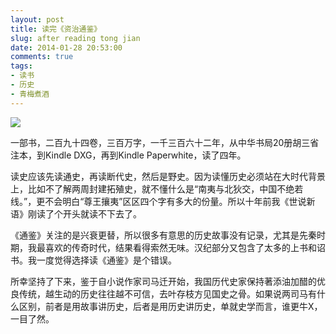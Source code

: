 ```yaml
---
layout: post
title: 读完《资治通鉴》
slug: after reading tong jian
date: 2014-01-28 20:53:00
comments: true
tags:
- 读书
- 历史
- 青梅煮酒
---
```


![](http://pic.yupoo.com/leninlee/DuMqtc1v/medish.jpg)

一部书，二百九十四卷，三百万字，一千三百六十二年，从中华书局20册胡三省注本，到Kindle DXG，再到Kindle Paperwhite，读了四年。

读史应该先读通史，再读断代史，然后是野史。因为读懂历史必须站在大时代背景上，比如不了解两周封建拓殖史，就不懂什么是“南夷与北狄交，中国不绝若线。”，更不会明白“尊王攘夷”区区四个字有多大的份量。所以十年前我《世说新语》刚读了个开头就读不下去了。

《通鉴》关注的是兴衰更替，所以很多有意思的历史故事没有记录，尤其是先秦时期，我最喜欢的传奇时代，结果看得索然无味。汉纪部分又包含了太多的上书和诏书。我一度觉得选择读《通鉴》是个错误。

所幸坚持了下来，鉴于自小说作家司马迁开始，我国历代史家保持著添油加醋的优良传统，越生动的历史往往越不可信，去叶存枝方见国史之骨。如果说两司马有什么区别，前者是用故事讲历史，后者是用历史讲历史，单就史学而言，谁更牛X，一目了然。
